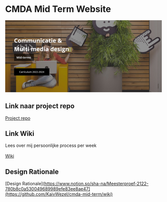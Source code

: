 # CMDA Mid Term Website

<img src="https://github.com/Fabienne02/cmda-mid-term/blob/main/Assets%20rm/Header-readme.jpg" width=700>

## Link naar project repo
[Project repo](https://github.com/KaivWezel/cmda-mid-term)

## Link Wiki
Lees over mij persoonlijke process per week  <br><br>
[Wiki](https://github.com/Fabienne02/cmda-mid-term/wiki)

## Design Rationale
[Design Rationale](https://www.notion.so/sha-na/Meesterproef-2122-780b8c0a530049689989efe83ee8ae47](https://github.com/KaivWezel/cmda-mid-term/wiki)
